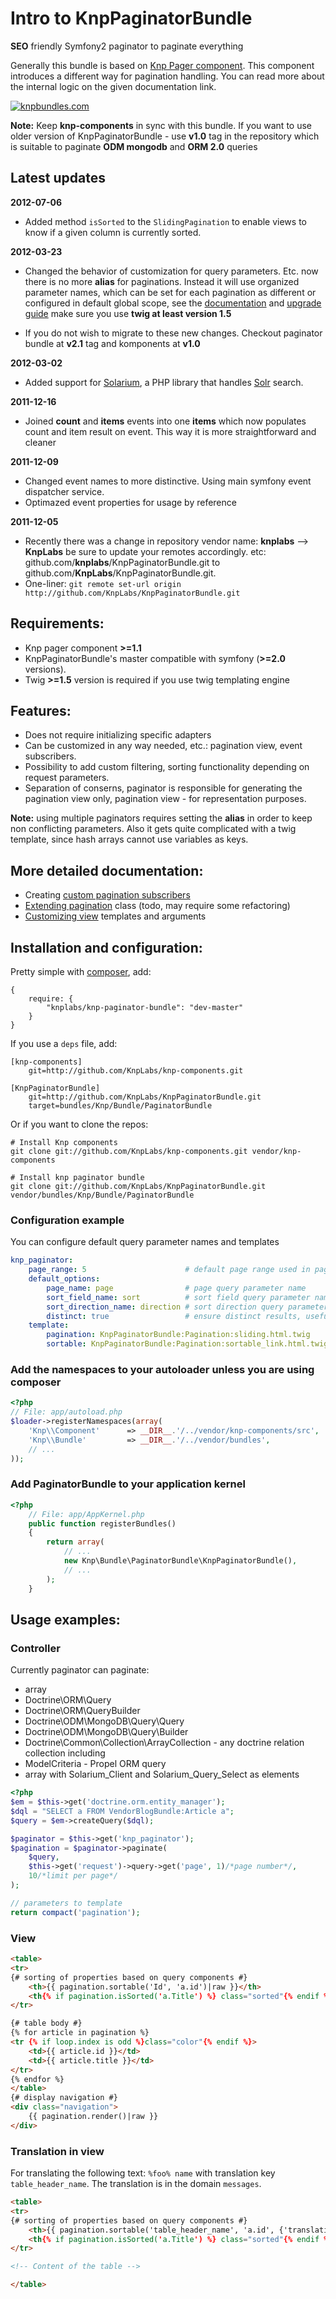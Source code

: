 # Intro to KnpPaginatorBundle

**SEO** friendly Symfony2 paginator to paginate everything

Generally this bundle is based on [Knp Pager component][knp_component_pager]. This
component introduces a different way for pagination handling. You can read more about the
internal logic on the given documentation link.

[![knpbundles.com](http://knpbundles.com/KnpLabs/KnpPaginatorBundle/badge-short)](http://knpbundles.com/KnpLabs/KnpPaginatorBundle)

**Note:** Keep **knp-components** in sync with this bundle. If you want to use 
older version of KnpPaginatorBundle - use **v1.0** tag in the repository which is
suitable to paginate **ODM mongodb** and **ORM 2.0** queries

## Latest updates

**2012-07-06**

- Added method `isSorted` to the `SlidingPagination` to enable views to know if
a given column is currently sorted.

**2012-03-23**

- Changed the behavior of customization for query parameters. Etc. now there is no more **alias**
for paginations. Instead it will use organized parameter names, which can be set for each pagination
as different or configured in default global scope, see the [documentation](http://github.com/KnpLabs/KnpPaginatorBundle/blob/master/README.md#configuration)
and [upgrade
guide](http://github.com/KnpLabs/KnpPaginatorBundle/blob/master/Resources/doc/upgrade_to_2.2.md)
make sure you use **twig at least version 1.5**

- If you do not wish to migrate to these new changes. Checkout paginator bundle at **v2.1** tag and
komponents at **v1.0**

**2012-03-02**

- Added support for [Solarium](http://solarium-project.org), a PHP library that handles [Solr](http://lucene.apache.org/solr/) search.

**2011-12-16**

- Joined **count** and **items** events into one **items** which now populates
count and item result on event. This way it is more straightforward and cleaner

**2011-12-09**

- Changed event names to more distinctive. Using main symfony event dispatcher service.
- Optimazed event properties for usage by reference

**2011-12-05**

- Recently there was a change in repository vendor name: **knplabs** --> **KnpLabs**
be sure to update your remotes accordingly. etc: github.com/**knplabs**/KnpPaginatorBundle.git
to github.com/**KnpLabs**/KnpPaginatorBundle.git.
- One-liner: `git remote set-url origin http://github.com/KnpLabs/KnpPaginatorBundle.git`

## Requirements:

- Knp pager component **>=1.1**
- KnpPaginatorBundle's master compatible with symfony (**>=2.0** versions).
- Twig **>=1.5** version is required if you use twig templating engine

## Features:

- Does not require initializing specific adapters
- Can be customized in any way needed, etc.: pagination view, event subscribers.
- Possibility to add custom filtering, sorting functionality depending on request parameters.
- Separation of conserns, paginator is responsible for generating the pagination view only,
pagination view - for representation purposes.

**Note:** using multiple paginators requires setting the **alias** in order to keep non
conflicting parameters. Also it gets quite complicated with a twig template, since hash arrays cannot use
variables as keys.

## More detailed documentation:

- Creating [custom pagination subscribers][doc_custom_pagination_subscriber]
- [Extending pagination](#) class (todo, may require some refactoring)
- [Customizing view][doc_templates] templates and arguments

## Installation and configuration:

Pretty simple with [composer](http://packagist.org), add:

    {
        require: {
            "knplabs/knp-paginator-bundle": "dev-master"
        }
    }

If you use a `deps` file, add:

    [knp-components]
        git=http://github.com/KnpLabs/knp-components.git

    [KnpPaginatorBundle]
        git=http://github.com/KnpLabs/KnpPaginatorBundle.git
        target=bundles/Knp/Bundle/PaginatorBundle

Or if you want to clone the repos:

    # Install Knp components
    git clone git://github.com/KnpLabs/knp-components.git vendor/knp-components

    # Install knp paginator bundle
    git clone git://github.com/KnpLabs/KnpPaginatorBundle.git vendor/bundles/Knp/Bundle/PaginatorBundle


<a name="configuration"></a>

### Configuration example

You can configure default query parameter names and templates

``` yaml
knp_paginator:
    page_range: 5                      # default page range used in pagination control
    default_options:
        page_name: page                # page query parameter name
        sort_field_name: sort          # sort field query parameter name
        sort_direction_name: direction # sort direction query parameter name
        distinct: true                 # ensure distinct results, useful when ORM queries are using GROUP BY statements
    template:
        pagination: KnpPaginatorBundle:Pagination:sliding.html.twig     # sliding pagination controls template
        sortable: KnpPaginatorBundle:Pagination:sortable_link.html.twig # sort link template
```

### Add the namespaces to your autoloader unless you are using composer

``` php
<?php
// File: app/autoload.php
$loader->registerNamespaces(array(
    'Knp\\Component'      => __DIR__.'/../vendor/knp-components/src',
    'Knp\\Bundle'         => __DIR__.'/../vendor/bundles',
    // ...
));
```

### Add PaginatorBundle to your application kernel

``` php
<?php
    // File: app/AppKernel.php
    public function registerBundles()
    {
        return array(
            // ...
            new Knp\Bundle\PaginatorBundle\KnpPaginatorBundle(),
            // ...
        );
    }
```

## Usage examples:

### Controller

Currently paginator can paginate:

- array
- Doctrine\ORM\Query
- Doctrine\ORM\QueryBuilder
- Doctrine\ODM\MongoDB\Query\Query
- Doctrine\ODM\MongoDB\Query\Builder
- Doctrine\Common\Collection\ArrayCollection - any doctrine relation collection including
- ModelCriteria - Propel ORM query
- array with Solarium_Client and Solarium_Query_Select as elements

``` php
<?php
$em = $this->get('doctrine.orm.entity_manager');
$dql = "SELECT a FROM VendorBlogBundle:Article a";
$query = $em->createQuery($dql);

$paginator = $this->get('knp_paginator');
$pagination = $paginator->paginate(
    $query,
    $this->get('request')->query->get('page', 1)/*page number*/,
    10/*limit per page*/
);

// parameters to template
return compact('pagination');
```

### View

``` html
<table>
<tr>
{# sorting of properties based on query components #}
    <th>{{ pagination.sortable('Id', 'a.id')|raw }}</th>
    <th{% if pagination.isSorted('a.Title') %} class="sorted"{% endif %}>{{ pagination.sortable('Title', 'a.title')|raw }}</th>
</tr>

{# table body #}
{% for article in pagination %}
<tr {% if loop.index is odd %}class="color"{% endif %}>
    <td>{{ article.id }}</td>
    <td>{{ article.title }}</td>
</tr>
{% endfor %}
</table>
{# display navigation #}
<div class="navigation">
    {{ pagination.render()|raw }}
</div>
```

### Translation in view

For translating the following text: ```%foo% name``` with translation key ```table_header_name```. The translation is in the domain ```messages```.

``` html
<table>
<tr>
{# sorting of properties based on query components #}
    <th>{{ pagination.sortable('table_header_name', 'a.id', {'translationDomain' : 'messages', 'translationParameter' : { '%foo%' : 'bar' } } )|raw }}</th>
    <th{% if pagination.isSorted('a.Title') %} class="sorted"{% endif %}>{{ pagination.sortable('Title', 'a.title')|raw }}</th>
</tr>

<!-- Content of the table -->

</table>
```
[knp_component_pager]: https://github.com/KnpLabs/knp-components/blob/master/doc/pager/intro.md "Knp Pager component introduction"
[doc_custom_pagination_subscriber]: https://github.com/KnpLabs/KnpPaginatorBundle/tree/master/Resources/doc/custom_pagination_subscribers.md "Custom pagination subscribers"
[doc_templates]: https://github.com/KnpLabs/KnpPaginatorBundle/tree/master/Resources/doc/templates.md "Customizing Pagination templates"

